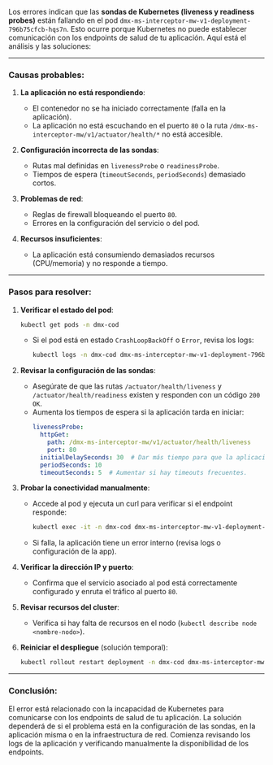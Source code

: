 Los errores indican que las **sondas de Kubernetes (liveness y readiness probes)** están fallando en el pod `dmx-ms-interceptor-mw-v1-deployment-796b75cfcb-hqs7n`. Esto ocurre porque Kubernetes no puede establecer comunicación con los endpoints de salud de tu aplicación. Aquí está el análisis y las soluciones:

---

### **Causas probables**:
1. **La aplicación no está respondiendo**:
   - El contenedor no se ha iniciado correctamente (falla en la aplicación).
   - La aplicación no está escuchando en el puerto `80` o la ruta `/dmx-ms-interceptor-mw/v1/actuator/health/*` no está accesible.

2. **Configuración incorrecta de las sondas**:
   - Rutas mal definidas en `livenessProbe` o `readinessProbe`.
   - Tiempos de espera (`timeoutSeconds`, `periodSeconds`) demasiado cortos.

3. **Problemas de red**:
   - Reglas de firewall bloqueando el puerto `80`.
   - Errores en la configuración del servicio o del pod.

4. **Recursos insuficientes**:
   - La aplicación está consumiendo demasiados recursos (CPU/memoria) y no responde a tiempo.

---

### **Pasos para resolver**:

1. **Verificar el estado del pod**:
   ```bash
   kubectl get pods -n dmx-cod
   ```
   - Si el pod está en estado `CrashLoopBackOff` o `Error`, revisa los logs:
     ```bash
     kubectl logs -n dmx-cod dmx-ms-interceptor-mw-v1-deployment-796b75cfcb-hqs7n
     ```

2. **Revisar la configuración de las sondas**:
   - Asegúrate de que las rutas `/actuator/health/liveness` y `/actuator/health/readiness` existen y responden con un código `200 OK`.
   - Aumenta los tiempos de espera si la aplicación tarda en iniciar:
     ```yaml
     livenessProbe:
       httpGet:
         path: /dmx-ms-interceptor-mw/v1/actuator/health/liveness
         port: 80
       initialDelaySeconds: 30  # Dar más tiempo para que la aplicación inicie.
       periodSeconds: 10
       timeoutSeconds: 5  # Aumentar si hay timeouts frecuentes.
     ```

3. **Probar la conectividad manualmente**:
   - Accede al pod y ejecuta un curl para verificar si el endpoint responde:
     ```bash
     kubectl exec -it -n dmx-cod dmx-ms-interceptor-mw-v1-deployment-796b75cfcb-hqs7n -- curl -v http://localhost:80/dmx-ms-interceptor-mw/v1/actuator/health/liveness
     ```
   - Si falla, la aplicación tiene un error interno (revisa logs o configuración de la app).

4. **Verificar la dirección IP y puerto**:
   - Confirma que el servicio asociado al pod está correctamente configurado y enruta el tráfico al puerto `80`.

5. **Revisar recursos del cluster**:
   - Verifica si hay falta de recursos en el nodo (`kubectl describe node <nombre-nodo>`).

6. **Reiniciar el despliegue** (solución temporal):
   ```bash
   kubectl rollout restart deployment -n dmx-cod dmx-ms-interceptor-mw-v1-deployment
   ```

---

### **Conclusión**:
El error está relacionado con la incapacidad de Kubernetes para comunicarse con los endpoints de salud de tu aplicación. La solución dependerá de si el problema está en la configuración de las sondas, en la aplicación misma o en la infraestructura de red. Comienza revisando los logs de la aplicación y verificando manualmente la disponibilidad de los endpoints.